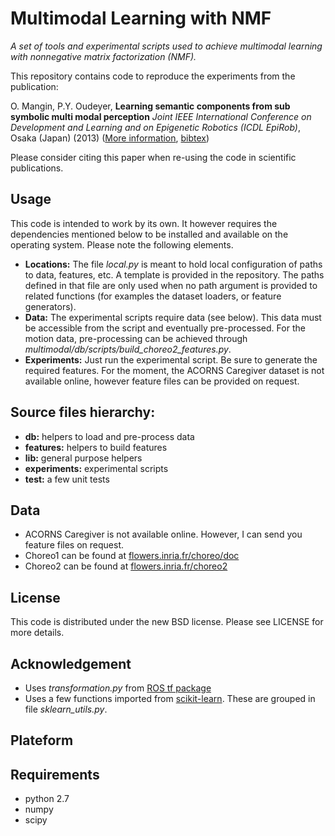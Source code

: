 Multimodal Learning with NMF
============================

*A set of tools and experimental scripts used to achieve multimodal learning with nonnegative matrix factorization (NMF).*

This repository contains code to reproduce the experiments from the publication:

O. Mangin, P.Y. Oudeyer, **Learning semantic components from sub symbolic multi modal perception** *Joint IEEE International Conference on Development and Learning and on Epigenetic Robotics (ICDL EpiRob)*, Osaka (Japan) (2013) ([More information](http://olivier.mangin.com/publi#Mangin.2013.ICDL), [bibtex](http://olivier.mangin.com/media/bibtex/Mangin2013.bib))

Please consider citing this paper when re-using the code in scientific publications.


Usage
-----
This code is intended to work by its own. It however requires the dependencies mentioned below to be installed and available on the operating system. Please note the following elements.

- **Locations:** The file *local.py* is meant to hold local configuration of paths to data, features, etc. A template is provided in the repository. The paths defined in that file are only used when no path argument is provided to related functions (for examples the dataset loaders, or feature generators).
- **Data:** The experimental scripts require data (see below). This data must be accessible from the script and eventually pre-processed. For the motion data, pre-processing can be achieved through *multimodal/db/scripts/build_choreo2_features.py*.
- **Experiments:** Just run the experimental script. Be sure to generate the required features. For the moment, the ACORNS Caregiver dataset is not available online, however feature files can be provided on request.



Source files hierarchy:
-----------------------
- **db:** helpers to load and pre-process data
- **features:** helpers to build features
- **lib:** general purpose helpers
- **experiments:** experimental scripts
- **test:** a few unit tests

Data
----
- ACORNS Caregiver is not available online. However, I can send you feature files on request.
- Choreo1 can be found at [flowers.inria.fr/choreo/doc](https://flowers.inria.fr/choreo/doc/index.html)
- Choreo2 can be found at [flowers.inria.fr/choreo2](https://flowers.inria.fr/choreo2/index.html)


License
-------
This code is distributed under the new BSD license. Please see LICENSE for more details.


Acknowledgement
---------------
- Uses *transformation.py* from [ROS tf package](http://wiki.ros.org/tf)
- Uses a few functions imported from [scikit-learn](http://scikit-learn.org). These are grouped in file *sklearn_utils.py*.


Plateform
---------


Requirements
------------
- python 2.7
- numpy
- scipy
